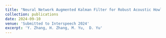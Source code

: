 ```yaml
---
title: "Neural Network Augmented Kalman Filter for Robust Acoustic Howling Suppression"
collection: publications
date: 2024-09-10
venue: 'Submitted to Interspeech 2024'
excerpt: 'Y. Zhang, H. Zhang, M. Yu,  D. Yu'
---
```

